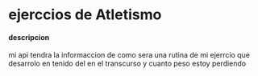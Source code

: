 # ejerccios de Atletismo

#### descripcion

mi api tendra la informaccion de como sera una rutina de mi ejerrcio
que desarrolo en tenido del en el transcurso
y cuanto peso estoy perdiendo
